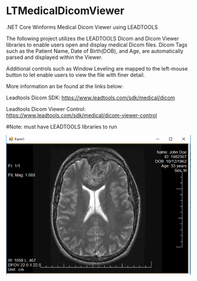 # LTMedicalDicomViewer
.NET Core Winforms Medical Dicom Viewer using LEADTOOLS

The following project utilizes the LEADTOOLS Dicom and Dicom Viewer libraries to enable users open and display medical Dicom files. Dicom Tags such as the Patient Name, Date of Birth(DOB), and Age, are automatically parsed and displayed within the Viewer.

Additional controls such as Window Leveling are mapped to the left-mouse button to let enable users to view the file with finer detail.

More information an be found at the links below:

Leadtools Dicom SDK:
https://www.leadtools.com/sdk/medical/dicom

Leadtools Dicom Viewer Control:
https://www.leadtools.com/sdk/medical/dicom-viewer-control

#Note: must have LEADTOOLS libraries to run

![Screenshot](DicomViewer.png)
